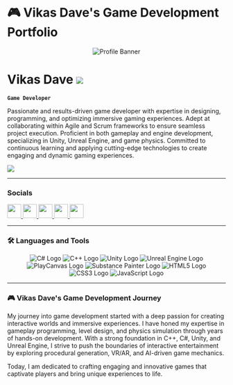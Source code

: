# 🎮 Vikas Dave's Game Development Portfolio

<p align="center">
  <img src="https://img.freepik.com/premium-photo/futuristic-cybersecurity-backgrounds-digital-protection-wallpapers-technology-security-illustratio_980716-93958.jpg" alt="Profile Banner" />
</p>

# Vikas Dave ![](https://user-images.githubusercontent.com/18350557/176309783-0785949b-9127-417c-8b55-ab5a4333674e.gif)

**`Game Developer`**

Passionate and results-driven game developer with expertise in designing, programming, and optimizing immersive gaming experiences. Adept at collaborating within Agile and Scrum frameworks to ensure seamless project execution. Proficient in both gameplay and engine development, specializing in Unity, Unreal Engine, and game physics. Committed to continuous learning and applying cutting-edge technologies to create engaging and dynamic gaming experiences.

<p align="left">
  <a href="https://www.x.com/VikasDave0511" target="_blank" rel="noreferrer"><img
      src="https://img.shields.io/twitter/follow/VikasDave0511?logo=twitter&style=for-the-badge&color=0891b2&labelColor=1c1917"/> </a>
</p>

---
### Socials

<p align="left"> <a href="https://www.github.com/Vikas-Dave" target="_blank" rel="noreferrer"> <picture> <source media="(prefers-color-scheme: dark)" srcset="https://raw.githubusercontent.com/danielcranney/readme-generator/main/public/icons/socials/github-dark.svg" /> <source media="(prefers-color-scheme: light)" srcset="https://raw.githubusercontent.com/danielcranney/readme-generator/main/public/icons/socials/github.svg" /> <img src="https://raw.githubusercontent.com/danielcranney/readme-generator/main/public/icons/socials/github.svg" width="32" height="32" /> </picture> </a> <a href="http://www.instagram.com/vikasdave.05" target="_blank" rel="noreferrer"> <picture> <source media="(prefers-color-scheme: dark)" srcset="https://raw.githubusercontent.com/danielcranney/readme-generator/main/public/icons/socials/instagram-dark.svg" /> <source media="(prefers-color-scheme: light)" srcset="https://raw.githubusercontent.com/danielcranney/readme-generator/main/public/icons/socials/instagram.svg" /> <img src="https://raw.githubusercontent.com/danielcranney/readme-generator/main/public/icons/socials/instagram.svg" width="32" height="32" /> </picture> </a> <a href="https://www.linkedin.com/in/vikasdave05/" target="_blank" rel="noreferrer"> <picture> <source media="(prefers-color-scheme: dark)" srcset="https://raw.githubusercontent.com/danielcranney/readme-generator/main/public/icons/socials/linkedin-dark.svg" /> <source media="(prefers-color-scheme: light)" srcset="https://raw.githubusercontent.com/danielcranney/readme-generator/main/public/icons/socials/linkedin.svg" /> <img src="https://raw.githubusercontent.com/danielcranney/readme-generator/main/public/icons/socials/linkedin.svg" width="32" height="32" /> </picture> </a> <a href="https://www.x.com/VikasDave0511" target="_blank" rel="noreferrer"> <picture> <source media="(prefers-color-scheme: dark)" srcset="https://raw.githubusercontent.com/danielcranney/readme-generator/main/public/icons/socials/twitter-dark.svg" /> <source media="(prefers-color-scheme: light)" srcset="https://raw.githubusercontent.com/danielcranney/readme-generator/main/public/icons/socials/twitter.svg" /> <img src="https://raw.githubusercontent.com/danielcranney/readme-generator/main/public/icons/socials/twitter.svg" width="32" height="32" /> </picture> </a> <a href="https://www.youtube.com/@Davesway" target="_blank" rel="noreferrer"> <picture> <source media="(prefers-color-scheme: dark)" srcset="https://raw.githubusercontent.com/danielcranney/readme-generator/main/public/icons/socials/youtube-dark.svg" /> <source media="(prefers-color-scheme: light)" srcset="https://raw.githubusercontent.com/danielcranney/readme-generator/main/public/icons/socials/youtube.svg" /> <img src="https://raw.githubusercontent.com/danielcranney/readme-generator/main/public/icons/socials/youtube.svg" width="32" height="32" /> </picture> </a></p>

---
### 🛠 Languages and Tools

<p align="center">
  <img src="https://img.shields.io/badge/C%23-239120?style=for-the-badge&logo=c-sharp&logoColor=white" alt="C# Logo"/>
  <img src="https://img.shields.io/badge/C++-00599C?style=for-the-badge&logo=c%2B%2B&logoColor=white" alt="C++ Logo"/>
  <img src="https://img.shields.io/badge/Unity-000000?style=for-the-badge&logo=unity&logoColor=white" alt="Unity Logo"/>
  <img src="https://img.shields.io/badge/Unreal Engine-0E1128?style=for-the-badge&logo=unreal-engine&logoColor=white" alt="Unreal Engine Logo"/>
  <img src="https://img.shields.io/badge/PlayCanvas-F15A24?style=for-the-badge&logo=playcanvas&logoColor=white" alt="PlayCanvas Logo"/>
  <img src="https://img.shields.io/badge/Substance Painter-FF5733?style=for-the-badge&logo=adobe&logoColor=white" alt="Substance Painter Logo"/>
  <img src="https://img.shields.io/badge/HTML5-E34F26?style=for-the-badge&logo=html5&logoColor=white" alt="HTML5 Logo"/>
  <img src="https://img.shields.io/badge/CSS3-1572B6?style=for-the-badge&logo=css3&logoColor=white" alt="CSS3 Logo"/>
  <img src="https://img.shields.io/badge/JavaScript-F7DF1E?style=for-the-badge&logo=javascript&logoColor=black" alt="JavaScript Logo"/>
</p>

---
<h3>🎮 Vikas Dave's Game Development Journey</h3>
My journey into game development started with a deep passion for creating interactive worlds and immersive experiences. I have honed my expertise in gameplay programming, level design, and physics simulation through years of hands-on development. With a strong foundation in C++, C#, Unity, and Unreal Engine, I strive to push the boundaries of interactive entertainment by exploring procedural generation, VR/AR, and AI-driven game mechanics.

Today, I am dedicated to crafting engaging and innovative games that captivate players and bring unique experiences to life.

[youtube]: https://youtube.com/@Davesway
